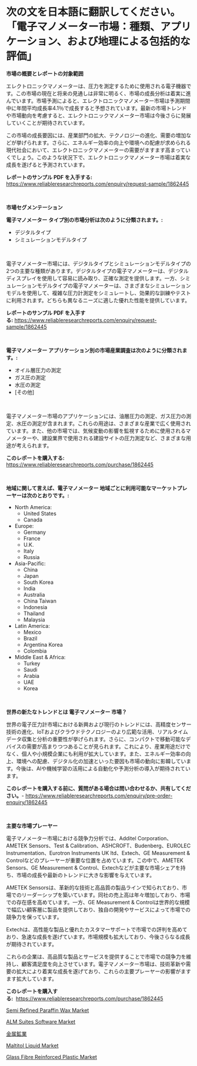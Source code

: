 <p><h1>次の文を日本語に翻訳してください。「電子マノメーター市場：種類、アプリケーション、および地理による包括的な評価」</h1></p><p><strong>市場の概要とレポートの対象範囲</strong></p>
<p><p>エレクトロニックマノメーターは、圧力を測定するために使用される電子機器です。この市場の現在と将来の見通しは非常に明るく、市場の成長分析は着実に進んでいます。市場予測によると、エレクトロニックマノメーター市場は予測期間中に年間平均成長率4.1％で成長すると予想されています。最新の市場トレンドや市場動向を考慮すると、エレクトロニックマノメーター市場は今後さらに発展していくことが期待されています。</p><p>この市場の成長要因には、産業部門の拡大、テクノロジーの進化、需要の増加などが挙げられます。さらに、エネルギー効率の向上や環境への配慮が求められる現代社会において、エレクトロニックマノメーターの需要がますます高まっていくでしょう。このような状況下で、エレクトロニックマノメーター市場は着実な成長を遂げると予測されています。</p></p>
<p><strong>レポートのサンプル PDF を入手する:</strong> <a href="https://www.reliableresearchreports.com/enquiry/request-sample/1862445">https://www.reliableresearchreports.com/enquiry/request-sample/1862445</a></p>
<p>&nbsp;</p>
<p><strong>市場セグメンテーション</strong></p>
<p><strong>電子マノメーター タイプ別の市場分析は次のように分類されます。:</strong></p>
<p><ul><li>デジタルタイプ</li><li>シミュレーションモデルタイプ</li></ul></p>
<p>&nbsp;</p>
<p><p>電子マノメーター市場には、デジタルタイプとシミュレーションモデルタイプの2つの主要な種類があります。デジタルタイプの電子マノメーターは、デジタルディスプレイを使用して容易に読み取り、正確な測定を提供します。一方、シミュレーションモデルタイプの電子マノメーターは、さまざまなシミュレーションモデルを使用して、複雑な圧力計測定をシミュレートし、効果的な訓練やテストに利用されます。どちらも異なるニーズに適した優れた性能を提供しています。</p></p>
<p><strong>レポートのサンプル PDF を入手する:</strong>&nbsp;<a href="https://www.reliableresearchreports.com/enquiry/request-sample/1862445">https://www.reliableresearchreports.com/enquiry/request-sample/1862445</a></p>
<p>&nbsp;</p>
<p><strong> 電子マノメーター アプリケーション別の市場産業調査は次のように分類されます。:</strong></p>
<p><ul><li>オイル層圧力の測定</li><li>ガス圧の測定</li><li>水圧の測定</li><li>[その他]</li></ul></p>
<p>&nbsp;</p>
<p><p>電子マノメーター市場のアプリケーションには、油層圧力の測定、ガス圧力の測定、水圧の測定が含まれます。これらの用途は、さまざまな産業で広く使用されています。また、他の市場では、気候変動の影響を監視するために使用されるマノメーターや、建設業界で使用される建設サイトの圧力測定など、さまざまな用途が考えられます。</p></p>
<p><strong>このレポートを購入する:</strong>&nbsp; <a href="https://www.reliableresearchreports.com/purchase/1862445">https://www.reliableresearchreports.com/purchase/1862445</a></p>
<p>&nbsp;</p>
<p><strong>地域に関して言えば、電子マノメーター 地域ごとに利用可能なマーケットプレーヤーは次のとおりです。:</strong></p>
<p><ul>
    <li>
        North America:
        <ul>
            <li>United States</li>
            <li>Canada</li>
        </ul>
    </li>
    <li>
        Europe:
        <ul>
            <li>Germany</li>
            <li>France</li>
            <li>U.K.</li>
            <li>Italy</li>
            <li>Russia</li>
        </ul>
    </li>
    <li>
        Asia-Pacific:
        <ul>
            <li>China</li>
            <li>Japan</li>
            <li>South Korea</li>
            <li>India</li>
            <li>Australia</li>
            <li>China Taiwan</li>
            <li>Indonesia</li>
            <li>Thailand</li>
            <li>Malaysia</li>
        </ul>
    </li>
    <li>
        Latin America:
        <ul>
            <li>Mexico</li>
            <li>Brazil</li>
            <li>Argentina Korea</li>
            <li>Colombia</li>
        </ul>
    </li>
    <li>
        Middle East & Africa:
        <ul>
            <li>Turkey</li>
            <li>Saudi</li>
            <li>Arabia</li>
            <li>UAE</li>
            <li>Korea</li>
        </ul>
    </li>
    </ul></p>
<p>&nbsp;</p>
<p><strong>世界の新たなトレンドとは 電子マノメーター 市場？</strong></p>
<p><p>世界の電子圧力計市場における新興および現行のトレンドには、高精度センサー技術の進化、IoTおよびクラウドテクノロジーのより広範な活用、リアルタイムデータ収集と分析の重要性が挙げられます。さらに、コンパクトで移動可能なデバイスの需要が高まりつつあることが見られます。これにより、産業用途だけでなく、個人や小規模企業にも利用が拡大しています。また、エネルギー効率の向上、環境への配慮、デジタル化の加速といった要因も市場の動向に影韓しています。今後は、AIや機械学習の活用による自動化や予測分析の導入が期待されています。</p></p>
<p><strong>このレポートを購入する前に、質問がある場合は問い合わせるか、共有してください。</strong>- <a href="https://www.reliableresearchreports.com/enquiry/pre-order-enquiry/1862445">https://www.reliableresearchreports.com/enquiry/pre-order-enquiry/1862445</a></p>
<p>&nbsp;</p>
<p><strong>主要な市場プレーヤー</strong></p>
<p><p>電子マノメーター市場における競争力分析では、Additel Corporation、AMETEK Sensors、Test & Calibration、ASHCROFT、Budenberg、EUROLEC Instrumentation、Eurotron Instruments UK ltd、Extech、GE Measurement & Controlなどのプレーヤーが重要な位置を占めています。この中で、AMETEK Sensors、GE Measurement & Control、Extechなどが主要な市場シェアを持ち、市場の成長や最新のトレンドに大きな影響を与えています。</p><p>AMETEK Sensorsは、革新的な技術と高品質の製品ラインで知られており、市場でのリーダーシップを築いています。同社の売上高は年々増加しており、市場での存在感を高めています。一方、GE Measurement & Controlは世界的な規模で幅広い顧客層に製品を提供しており、独自の開発やサービスによって市場での競争力を保っています。</p><p>Extechは、高性能な製品と優れたカスタマーサポートで市場での評判を高めており、急速な成長を遂げています。市場規模も拡大しており、今後さらなる成長が期待されています。</p><p>これらの企業は、高品質な製品とサービスを提供することで市場での競争力を維持し、顧客満足度を向上させています。電子マノメーター市場は、技術革新や需要の拡大により着実な成長を遂げており、これらの主要プレーヤーの影響がますます拡大しています。</p></p>
<p><strong>このレポートを購入する:</strong>&nbsp;&nbsp;<a href="https://www.reliableresearchreports.com/purchase/1862445">https://www.reliableresearchreports.com/purchase/1862445</a></p>
<p><p><a href="https://github.com/markusgodoy/Market-Research-Report-List-2/blob/main/semi-refined-paraffin-wax-market.md">Semi Refined Paraffin Wax Market</a></p><p><a href="https://shimmer-gardenia-37a.notion.site/ALM-Suites-Software-Market-Analysis-and-Market-Size-Global-Industry-Overview-Market-Segmentation-a-a825c7de44d84f628ab863684df677f9">ALM Suites Software Market</a></p><p><a href="https://medium.com/@mares423/%E9%87%91%E5%B1%9E%E9%89%B1%E6%A5%AD%E5%B8%82%E5%A0%B4%E8%AA%BF%E6%9F%BB%E3%83%AC%E3%83%9D%E3%83%BC%E3%83%88-%E3%81%9D%E3%81%AE%E6%AD%B4%E5%8F%B2%E3%81%A82024%E5%B9%B4%E3%81%8B%E3%82%892031%E5%B9%B4%E3%81%BE%E3%81%A7%E3%81%AE%E4%BA%88%E6%B8%AC-c2bb9c1f9cca">金属鉱業</a></p><p><a href="https://view.publitas.com/reportprime-1/maltitol-liquid-market-size-global-industry-overview-market-segmentation-and-forecast-2024-to-2031/">Maltitol Liquid Market</a></p><p><a href="https://github.com/luckyshygirl/Market-Research-Report-List-3/blob/main/glass-fibre-reinforced-plastic-market.md">Glass Fibre Reinforced Plastic Market</a></p></p>
